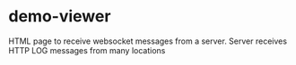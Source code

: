 # demo-viewer
HTML page to receive websocket messages from a server. Server receives HTTP LOG messages from many locations
